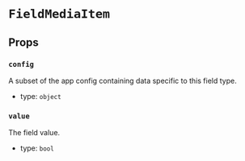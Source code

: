 `FieldMediaItem`
================



Props
-----

### `config`

A subset of the app config containing data specific to this field type.

- type: `object`


### `value`

The field value.

- type: `bool`

